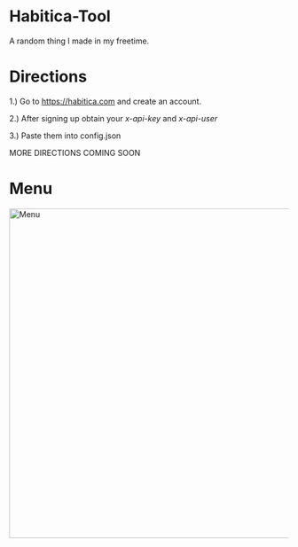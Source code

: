 # Habitica-Tool

A random thing I made in my freetime.


# Directions

1.) Go to https://habitica.com and create an account.

2.) After signing up obtain your *x-api-key* and *x-api-user*

3.) Paste them into config.json

MORE DIRECTIONS COMING SOON


# Menu
<img width="595" alt="Menu" src="https://user-images.githubusercontent.com/71937946/136389647-2b7b7235-6f25-4531-89df-375dfa3ea5eb.png">
